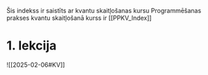 Šis indekss ir saistīts ar kvantu skaitļošanas kursu
Programmēšanas prakses kvantu skaitļošanā kurss ir [[PPKV_Index]]
# 1. lekcija
![[2025-02-06#KV]]